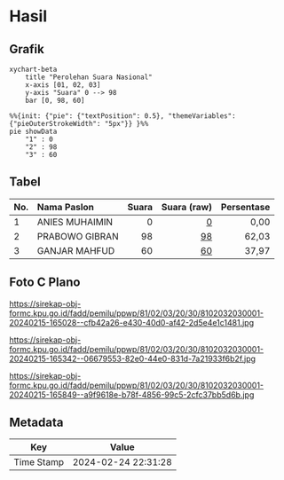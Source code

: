 # Hasil

## Grafik

```mermaid
xychart-beta
    title "Perolehan Suara Nasional"
    x-axis [01, 02, 03]
    y-axis "Suara" 0 --> 98
    bar [0, 98, 60]
```

```mermaid
%%{init: {"pie": {"textPosition": 0.5}, "themeVariables": {"pieOuterStrokeWidth": "5px"}} }%%
pie showData
    "1" : 0
    "2" : 98
    "3" : 60
```

## Tabel

| No. | Nama Paslon    | Suara | Suara (raw) | Persentase |
|:--- |:-------------- | -----:| -----------:| ----------:|
| 1   | ANIES MUHAIMIN | 0     | [0][p-1]    | 0,00       |
| 2   | PRABOWO GIBRAN | 98    | [98][p-2]   | 62,03      |
| 3   | GANJAR MAHFUD  | 60    | [60][p-3]   | 37,97      |


[p-1]: https://github.com/gigit-pemilu/pemilu-2024/blob/main/pilpres/hitung-suara/sub/81-maluku/sub/02-maluku-tenggara/sub/03-kei-besar/sub/2030-wulurat/sub/001-tps/sub/paslon-1.txt
[p-2]: https://github.com/gigit-pemilu/pemilu-2024/blob/main/pilpres/hitung-suara/sub/81-maluku/sub/02-maluku-tenggara/sub/03-kei-besar/sub/2030-wulurat/sub/001-tps/sub/paslon-2.txt
[p-3]: https://github.com/gigit-pemilu/pemilu-2024/blob/main/pilpres/hitung-suara/sub/81-maluku/sub/02-maluku-tenggara/sub/03-kei-besar/sub/2030-wulurat/sub/001-tps/sub/paslon-3.txt

## Foto C Plano

https://sirekap-obj-formc.kpu.go.id/fadd/pemilu/ppwp/81/02/03/20/30/8102032030001-20240215-165028--cfb42a26-e430-40d0-af42-2d5e4e1c1481.jpg

https://sirekap-obj-formc.kpu.go.id/fadd/pemilu/ppwp/81/02/03/20/30/8102032030001-20240215-165342--06679553-82e0-44e0-831d-7a21933f6b2f.jpg

https://sirekap-obj-formc.kpu.go.id/fadd/pemilu/ppwp/81/02/03/20/30/8102032030001-20240215-165849--a9f9618e-b78f-4856-99c5-2cfc37bb5d6b.jpg


## Metadata

| Key        | Value               |
| ---------- | ------------------- |
| Time Stamp | 2024-02-24 22:31:28 |



